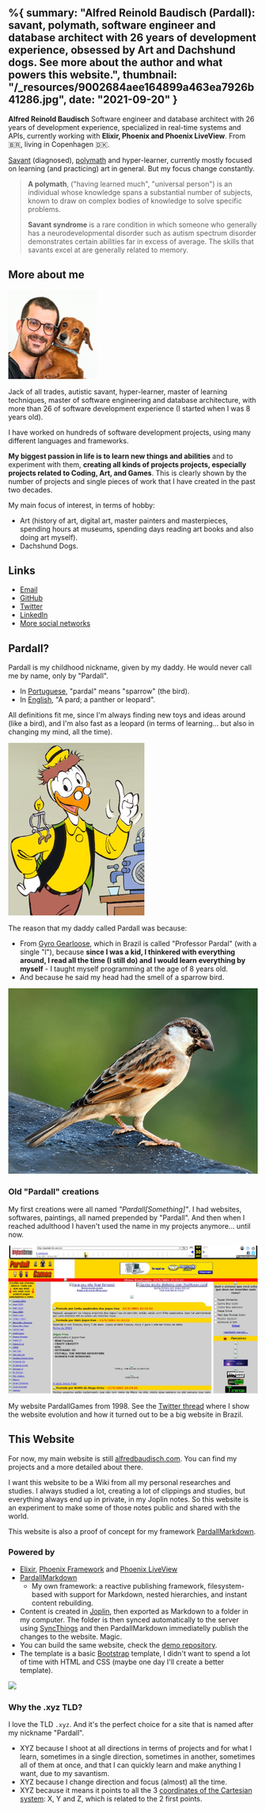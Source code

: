 %{
	summary: "Alfred Reinold Baudisch (Pardall): savant, polymath, software engineer and database architect with 26 years of development experience, obsessed by Art and Dachshund dogs. See more about the author and what powers this website.",
	thumbnail: "/_resources/9002684aee164899a463ea7926b41286.jpg",
	date: "2021-09-20"
}
---

**Alfred Reinold Baudisch** Software engineer and database architect with 26 years of development experience, specialized in real-time systems and APIs, currently working with **Elixir, Phoenix and Phoenix LiveView**. From 🇧🇷, living in Copenhagen 🇩🇰.

[Savant](https://en.wikipedia.org/wiki/Savant_syndrome) (diagnosed), [polymath](https://en.wikipedia.org/wiki/Polymath) and hyper-learner, currently mostly focused on learning (and practicing) art in general. But my focus change constantly.

> **A polymath**, ("having learned much", "universal person") is an individual whose knowledge spans a substantial number of subjects, known to draw on complex bodies of knowledge to solve specific problems.
>
> **Savant syndrome** is a rare condition in which someone who generally has a neurodevelopmental disorder such as autism spectrum disorder demonstrates certain abilities far in excess of average. The skills that savants excel at are generally related to memory.

## More about me
![200205-Alfred-Koda.jpg](../_resources/200205-Alfred-Koda.jpg)

Jack of all trades, autistic savant, hyper-learner, master of learning techniques, master of software engineering and database architecture, with more than 26 of software development experience (I started when I was 8 years old).

I have worked on hundreds of software development projects, using many different languages and frameworks. 

**My biggest passion in life is to learn new things and abilities** and to experiment with them, **creating all kinds of projects projects, especially projects related to Coding, Art, and Games**. This is clearly shown by the number of projects and single pieces of work that I have created in the past two decades.

My main focus of interest, in terms of hobby:
- Art (history of art, digital art, master painters and masterpieces, spending hours at museums, spending days reading art books and also doing art myself).
- Dachshund Dogs.

## Links
- [Email](https://alfredbaudisch.com/contact/)
- [GitHub](https://github.com/alfredbaudisch)
- [Twitter](https://twitter.com/alfredbaudisch)
- [LinkedIn](https://www.linkedin.com/in/alfred-reinold-baudisch-6b1a731a/)
- [More social networks](https://alfredbaudisch.com/contact/)

## Pardall?
Pardall is my childhood nickname, given by my daddy. He would never call me by name, only by "Pardall".

- In [Portuguese](https://en.wiktionary.org/wiki/pardal#Portuguese), "pardal" means "sparrow" (the bird).
- In [English](https://en.wiktionary.org/wiki/pardal#English), "A pard; a panther or leopard".

All definitions fit me, since I'm always finding new toys and ideas around (like a bird), and I'm also fast as a leopard (in terms of learning... but also in changing my mind, all the time).

![3af7b29f6a80598733d8aab3388d8f83.png](../_resources/3af7b29f6a80598733d8aab3388d8f83.png)

The reason that my daddy called Pardall was because:
- From [Gyro Gearloose](https://en.wikipedia.org/wiki/Gyro_Gearloose), which in Brazil is called "Professor Pardal" (with a single "l"), because **since I was a kid, I thinkered with everything around, I read all the time (I still do) and I would learn everything by myself** - I taught myself programming at the age of 8 years old.
- And because he said my head had the smell of a sparrow bird.

![c1993242e56faa6bd9775621d82d49dc.png](../_resources/c1993242e56faa6bd9775621d82d49dc.png)

### Old "Pardall" creations
My first creations were all named *"Pardall[Something]"*. I had websites, softwares, paintings, all named prepended by "Pardall". And then when I reached adulthood I haven't used the name in my projects anymore... until now.

![52c221e7a17993dd6ad9bb07795734bf.png](../_resources/52c221e7a17993dd6ad9bb07795734bf.png)

My website PardallGames from 1998. See the [Twitter thread](https://twitter.com/AlfredBaudisch/status/1430931656425320449) where I show the website evolution and how it turned out to be a big website in Brazil.

## This Website
For now, my main website is still [alfredbaudisch.com](https://alfredbaudisch.com/). You can find my projects and a more detailed about there.

I want this website to be a Wiki from all my personal researches and studies. I always studied a lot, creating a lot of clippings and studies, but everything always end up in private, in my Joplin notes. So this website is an experiment to make some of those notes public and shared with the world.

This website is also a proof of concept for my framework [PardallMarkdown](https://github.com/alfredbaudisch/pardall_markdown).

### Powered by
- [Elixir](https://elixir-lang.org/), [Phoenix Framework](https://phoenixframework.org/) and [Phoenix LiveView](https://hexdocs.pm/phoenix_live_view/Phoenix.LiveView.html)
- [PardallMarkdown](https://github.com/alfredbaudisch/pardall_markdown)
	- My own framework: a reactive publishing framework, filesystem-based with support for Markdown, nested hierarchies, and instant content rebuilding.
- Content is created in [Joplin](https://joplinapp.org/), then exported as Markdown to a folder in my computer. The folder is then synced automatically to the server using [SyncThings](https://syncthing.net/) and then PardallMarkdown immediatelly publish the changes to the website. Magic.
- You can build the same website, check the [demo repository](https://github.com/alfredbaudisch/pardall-markdown-phoenix-demo).
- The template is a basic [Bootstrap](https://getbootstrap.com/) template, I didn't want to spend a lot of time with HTML and CSS (maybe one day I'll create a better template).

![](https://media1.giphy.com/media/75ZaxapnyMp2w/giphy.gif)

### Why the .xyz TLD?
I love the TLD `.xyz`. And it's the perfect choice for a site that is named after my nickname "Pardall". 

- XYZ because I shoot at all directions in terms of projects and for what I learn, sometimes in a single direction, sometimes in another, sometimes all of them at once, and that I can quickly learn and make anything I want, due to my savantism.
- XYZ because I change direction and focus (almost) all the time.
- XYZ because it means it points to all the 3 [coordinates of the Cartesian system](https://en.wikipedia.org/wiki/Cartesian_coordinate_system): X, Y and Z, which is related to the 2 first points.
